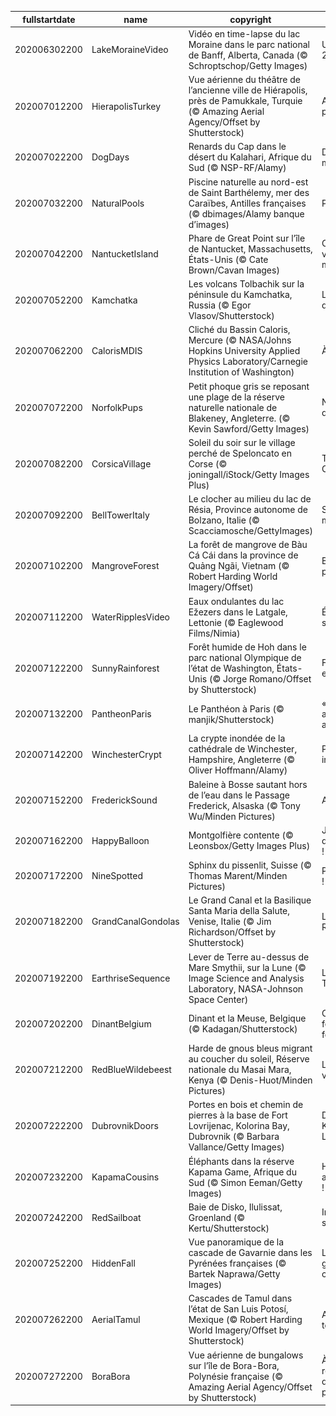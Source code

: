 |fullstartdate|name|copyright|title|image|
|--|--|--|--|--|
202006302200|LakeMoraineVideo|Vidéo en time-lapse du lac Moraine dans le parc national de Banff, Alberta, Canada (© Schroptschop/Getty Images)|Une vue à 20$|![](/fr-FR/2020/07/202006302200LakeMoraineVideo.jpg)|
202007012200|HierapolisTurkey|Vue aérienne du théâtre de l’ancienne ville de Hiérapolis, près de Pamukkale, Turquie (© Amazing Aerial Agency/Offset by Shutterstock)|Antiquité préservée|![](/fr-FR/2020/07/202007012200HierapolisTurkey.jpg)|
202007022200|DogDays|Renards du Cap dans le désert du Kalahari, Afrique du Sud (© NSP-RF/Alamy)|De bon matin|![](/fr-FR/2020/07/202007022200DogDays.jpg)|
202007032200|NaturalPools|Piscine naturelle au nord-est de Saint Barthélemy, mer des Caraïbes, Antilles françaises (© dbimages/Alamy banque d’images)|Plouf !|![](/fr-FR/2020/07/202007032200NaturalPools.jpg)|
202007042200|NantucketIsland|Phare de Great Point sur l’île de Nantucket, Massachusetts, États-Unis (© Cate Brown/Cavan Images)|Contre vents et marées|![](/fr-FR/2020/07/202007042200NantucketIsland.jpg)|
202007052200|Kamchatka|Les volcans Tolbachik sur la péninsule du Kamchatka, Russia (© Egor Vlasov/Shutterstock)|Le Cercle de Feu|![](/fr-FR/2020/07/202007052200Kamchatka.jpg)|
202007062200|CalorisMDIS|Cliché du Bassin Caloris, Mercure (© NASA/Johns Hopkins University Applied Physics Laboratory/Carnegie Institution of Washington)|À reculons|![](/fr-FR/2020/07/202007062200CalorisMDIS.jpg)|
202007072200|NorfolkPups|Petit phoque gris se reposant une plage de la réserve naturelle nationale de Blakeney, Angleterre. (© Kevin Sawford/Getty Images)|Ne pas déranger|![](/fr-FR/2020/07/202007072200NorfolkPups.jpg)|
202007082200|CorsicaVillage|Soleil du soir sur le village perché de Speloncato en Corse (© joningall/iStock/Getty Images Plus)|Trésor de Corse|![](/fr-FR/2020/07/202007082200CorsicaVillage.jpg)|
202007092200|BellTowerItaly|Le clocher au milieu du lac de Résia, Province autonome de Bolzano, Italie (© Scacciamosche/GettyImages)|Seul au monde|![](/fr-FR/2020/07/202007092200BellTowerItaly.jpg)|
202007102200|MangroveForest|La forêt de mangrove de Bàu Cá Cái dans la province de Quảng Ngãi, Vietnam (© Robert Harding World Imagery/Offset)|Bouclier protecteur|![](/fr-FR/2020/07/202007102200MangroveForest.jpg)|
202007112200|WaterRipplesVideo|Eaux ondulantes du lac Ežezers dans le Latgale, Lettonie (© Eaglewood Films/Nimia)|Éloge de la simplicité|![](/fr-FR/2020/07/202007112200WaterRipplesVideo.jpg)|
202007122200|SunnyRainforest|Forêt humide de Hoh dans le parc national Olympique de l’état de Washington, États-Unis (© Jorge Romano/Offset by Shutterstock)|Forêt enchantée|![](/fr-FR/2020/07/202007122200SunnyRainforest.jpg)|
202007132200|PantheonParis|Le Panthéon à Paris  (© manjik/Shutterstock)|« Du temps aux amoureux »|![](/fr-FR/2020/07/202007132200PantheonParis.jpg)|
202007142200|WinchesterCrypt|La crypte inondée de la cathédrale de Winchester, Hampshire, Angleterre (© Oliver Hoffmann/Alamy)|Penseur inondé|![](/fr-FR/2020/07/202007142200WinchesterCrypt.jpg)|
202007152200|FrederickSound|Baleine à Bosse sautant hors de l’eau dans le Passage Frederick, Alsaska (© Tony Wu/Minden Pictures)|Acrobaties|![](/fr-FR/2020/07/202007152200FrederickSound.jpg)|
202007162200|HappyBalloon|Montgolfière contente (© Leonsbox/Getty Images Plus)|Journée des smileys !|![](/fr-FR/2020/07/202007162200HappyBalloon.jpg)|
202007172200|NineSpotted|Sphinx du pissenlit, Suisse (© Thomas Marent/Minden Pictures)|Papillonnez !|![](/fr-FR/2020/07/202007172200NineSpotted.jpg)|
202007182200|GrandCanalGondolas|Le Grand Canal et la Basilique Santa Maria della Salute, Venise, Italie (© Jim Richardson/Offset by Shutterstock)|La fête du Rédempteur|![](/fr-FR/2020/07/202007182200GrandCanalGondolas.jpg)|
202007192200|EarthriseSequence|Lever de Terre au-dessus de Mare Smythii, sur la Lune (© Image Science and Analysis Laboratory, NASA-Johnson Space Center)|Lever de Terre|![](/fr-FR/2020/07/202007192200EarthriseSequence.jpg)|
202007202200|DinantBelgium|Dinant et la Meuse, Belgique (© Kadagan/Shutterstock)|C’est la fête, une fois !|![](/fr-FR/2020/07/202007202200DinantBelgium.jpg)|
202007212200|RedBlueWildebeest|Harde de gnous bleus migrant au coucher du soleil, Réserve nationale du Masai Mara, Kenya (© Denis-Huot/Minden Pictures)|Le grand voyage|![](/fr-FR/2020/07/202007212200RedBlueWildebeest.jpg)|
202007222200|DubrovnikDoors|Portes en bois et chemin de pierres à la base de Fort Lovrijenac, Kolorina Bay, Dubrovnik (© Barbara Vallance/Getty Images)|Des airs de Kings Landing|![](/fr-FR/2020/07/202007222200DubrovnikDoors.jpg)|
202007232200|KapamaCousins|Éléphants dans la réserve Kapama Game, Afrique du Sud (© Simon Eeman/Getty Images)|Honneur aux cousins !|![](/fr-FR/2020/07/202007232200KapamaCousins.jpg)|
202007242200|RedSailboat|Baie de Disko, Ilulissat, Groenland (© Kertu/Shutterstock)|Infatigable soleil|![](/fr-FR/2020/07/202007242200RedSailboat.jpg)|
202007252200|HiddenFall|Vue panoramique de la cascade de Gavarnie dans les Pyrénées françaises (© Bartek Naprawa/Getty Images)|La  plus grande cascade|![](/fr-FR/2020/07/202007252200HiddenFall.jpg)|
202007262200|AerialTamul|Cascades de Tamul dans l’état de San Luis Potosí, Mexique (© Robert Harding World Imagery/Offset by Shutterstock)|Attention ça tombe !|![](/fr-FR/2020/07/202007262200AerialTamul.jpg)|
202007272200|BoraBora|Vue aérienne de bungalows sur l’île de Bora-Bora, Polynésie française (© Amazing Aerial Agency/Offset by Shutterstock)|À la recherche du paradis perdu|![](/fr-FR/2020/07/202007272200BoraBora.jpg)|
